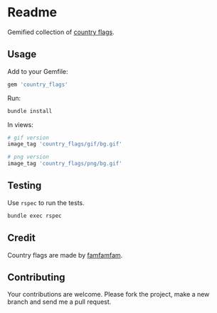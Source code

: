 # Readme

Gemified collection of
[country flags](http://www.famfamfam.com/lab/icons/flags/).

## Usage

Add to your Gemfile:

```ruby
gem 'country_flags'
```

Run:

```bash
bundle install
```

In views:
```ruby
# gif version
image_tag 'country_flags/gif/bg.gif'

# png version
image_tag 'country_flags/png/bg.gif'
```

## Testing

Use `rspec` to run the tests.

```bash
bundle exec rspec
```

## Credit

Country flags are made by [famfamfam](http://www.famfamfam.com/).

## Contributing

Your contributions are welcome. Please fork the project, make a new branch and
send me a pull request.
